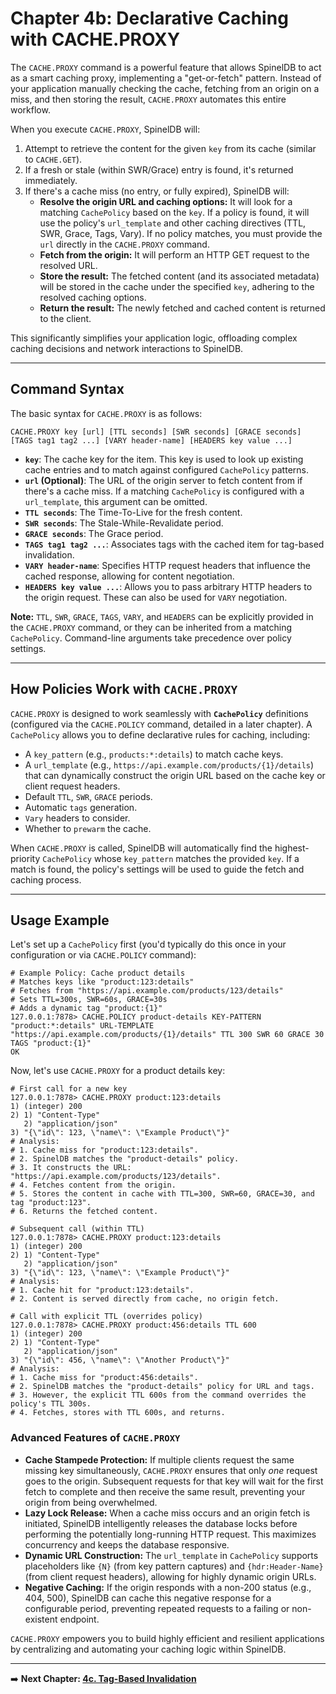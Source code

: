 # Chapter 4b: Declarative Caching with CACHE.PROXY

The `CACHE.PROXY` command is a powerful feature that allows SpinelDB to act as a smart caching proxy, implementing a "get-or-fetch" pattern. Instead of your application manually checking the cache, fetching from an origin on a miss, and then storing the result, `CACHE.PROXY` automates this entire workflow.

When you execute `CACHE.PROXY`, SpinelDB will:
1.  Attempt to retrieve the content for the given `key` from its cache (similar to `CACHE.GET`).
2.  If a fresh or stale (within SWR/Grace) entry is found, it's returned immediately.
3.  If there's a cache miss (no entry, or fully expired), SpinelDB will:
    *   **Resolve the origin URL and caching options:** It will look for a matching `CachePolicy` based on the `key`. If a policy is found, it will use the policy's `url_template` and other caching directives (TTL, SWR, Grace, Tags, Vary). If no policy matches, you must provide the `url` directly in the `CACHE.PROXY` command.
    *   **Fetch from the origin:** It will perform an HTTP GET request to the resolved URL.
    *   **Store the result:** The fetched content (and its associated metadata) will be stored in the cache under the specified `key`, adhering to the resolved caching options.
    *   **Return the result:** The newly fetched and cached content is returned to the client.

This significantly simplifies your application logic, offloading complex caching decisions and network interactions to SpinelDB.

---

## Command Syntax

The basic syntax for `CACHE.PROXY` is as follows:

```
CACHE.PROXY key [url] [TTL seconds] [SWR seconds] [GRACE seconds] [TAGS tag1 tag2 ...] [VARY header-name] [HEADERS key value ...]
```

*   **`key`**: The cache key for the item. This key is used to look up existing cache entries and to match against configured `CachePolicy` patterns.
*   **`url` (Optional)**: The URL of the origin server to fetch content from if there's a cache miss. If a matching `CachePolicy` is configured with a `url_template`, this argument can be omitted.
*   **`TTL seconds`**: The Time-To-Live for the fresh content.
*   **`SWR seconds`**: The Stale-While-Revalidate period.
*   **`GRACE seconds`**: The Grace period.
*   **`TAGS tag1 tag2 ...`**: Associates tags with the cached item for tag-based invalidation.
*   **`VARY header-name`**: Specifies HTTP request headers that influence the cached response, allowing for content negotiation.
*   **`HEADERS key value ...`**: Allows you to pass arbitrary HTTP headers to the origin request. These can also be used for `VARY` negotiation.

**Note:** `TTL`, `SWR`, `GRACE`, `TAGS`, `VARY`, and `HEADERS` can be explicitly provided in the `CACHE.PROXY` command, or they can be inherited from a matching `CachePolicy`. Command-line arguments take precedence over policy settings.

---

## How Policies Work with `CACHE.PROXY`

`CACHE.PROXY` is designed to work seamlessly with **`CachePolicy`** definitions (configured via the `CACHE.POLICY` command, detailed in a later chapter). A `CachePolicy` allows you to define declarative rules for caching, including:
*   A `key_pattern` (e.g., `products:*:details`) to match cache keys.
*   A `url_template` (e.g., `https://api.example.com/products/{1}/details`) that can dynamically construct the origin URL based on the cache key or client request headers.
*   Default `TTL`, `SWR`, `GRACE` periods.
*   Automatic `tags` generation.
*   `Vary` headers to consider.
*   Whether to `prewarm` the cache.

When `CACHE.PROXY` is called, SpinelDB will automatically find the highest-priority `CachePolicy` whose `key_pattern` matches the provided `key`. If a match is found, the policy's settings will be used to guide the fetch and caching process.

---

## Usage Example

Let's set up a `CachePolicy` first (you'd typically do this once in your configuration or via `CACHE.POLICY` command):

```shell
# Example Policy: Cache product details
# Matches keys like "product:123:details"
# Fetches from "https://api.example.com/products/123/details"
# Sets TTL=300s, SWR=60s, GRACE=30s
# Adds a dynamic tag "product:{1}"
127.0.0.1:7878> CACHE.POLICY product-details KEY-PATTERN "product:*:details" URL-TEMPLATE "https://api.example.com/products/{1}/details" TTL 300 SWR 60 GRACE 30 TAGS "product:{1}"
OK
```

Now, let's use `CACHE.PROXY` for a product details key:

```shell
# First call for a new key
127.0.0.1:7878> CACHE.PROXY product:123:details
1) (integer) 200
2) 1) "Content-Type"
   2) "application/json"
3) "{\"id\": 123, \"name\": \"Example Product\"}"
# Analysis:
# 1. Cache miss for "product:123:details".
# 2. SpinelDB matches the "product-details" policy.
# 3. It constructs the URL: "https://api.example.com/products/123/details".
# 4. Fetches content from the origin.
# 5. Stores the content in cache with TTL=300, SWR=60, GRACE=30, and tag "product:123".
# 6. Returns the fetched content.

# Subsequent call (within TTL)
127.0.0.1:7878> CACHE.PROXY product:123:details
1) (integer) 200
2) 1) "Content-Type"
   2) "application/json"
3) "{\"id\": 123, \"name\": \"Example Product\"}"
# Analysis:
# 1. Cache hit for "product:123:details".
# 2. Content is served directly from cache, no origin fetch.

# Call with explicit TTL (overrides policy)
127.0.0.1:7878> CACHE.PROXY product:456:details TTL 600
1) (integer) 200
2) 1) "Content-Type"
   2) "application/json"
3) "{\"id\": 456, \"name\": \"Another Product\"}"
# Analysis:
# 1. Cache miss for "product:456:details".
# 2. SpinelDB matches the "product-details" policy for URL and tags.
# 3. However, the explicit TTL 600s from the command overrides the policy's TTL 300s.
# 4. Fetches, stores with TTL 600s, and returns.
```

### Advanced Features of `CACHE.PROXY`

*   **Cache Stampede Protection:** If multiple clients request the same missing key simultaneously, `CACHE.PROXY` ensures that only *one* request goes to the origin. Subsequent requests for that key will wait for the first fetch to complete and then receive the same result, preventing your origin from being overwhelmed.
*   **Lazy Lock Release:** When a cache miss occurs and an origin fetch is initiated, SpinelDB intelligently releases the database locks before performing the potentially long-running HTTP request. This maximizes concurrency and keeps the database responsive.
*   **Dynamic URL Construction:** The `url_template` in `CachePolicy` supports placeholders like `{N}` (from key pattern captures) and `{hdr:Header-Name}` (from client request headers), allowing for highly dynamic origin URLs.
*   **Negative Caching:** If the origin responds with a non-200 status (e.g., 404, 500), SpinelDB can cache this negative response for a configurable period, preventing repeated requests to a failing or non-existent endpoint.

`CACHE.PROXY` empowers you to build highly efficient and resilient applications by centralizing and automating your caching logic within SpinelDB.

---

➡️ **Next Chapter: [4c. Tag-Based Invalidation](./04c-tag-based-invalidation.md)**
